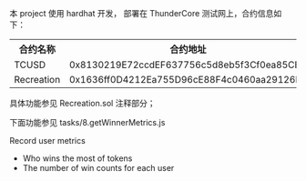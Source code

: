 本 project 使用 hardhat 开发， 部署在 ThunderCore 测试网上，合约信息如下：

<table>
  <tr>
    <th>合约名称</th>
    <th>合约地址</th>
    <th>部署哈希</th>
  </tr>
  <tr>
    <td>TCUSD</td>
    <td>0x8130219E72ccdEF637756c5d8eb5f3Cf0ea85CB0</td>
    <td>0x07ae2e532bdc718459e6ce539ab10cecd61af33545ded98af4f0b563e9d81384</td>
  </tr>
  <tr>
    <td>Recreation</td>
    <td>0x1636ff0D4212Ea755D96cE88F4c0460aa29126E8</td>
    <td>0x2d494765956a23fccc998625f544ffc8f720dc5ff05ffec4064ae520bd54c037</td>
  </tr>
</table>

具体功能参见 Recreation.sol 注释部分；

下面功能参见 tasks/8.getWinnerMetrics.js

Record user metrics

-   Who wins the most of tokens
-   The number of win counts for each user
